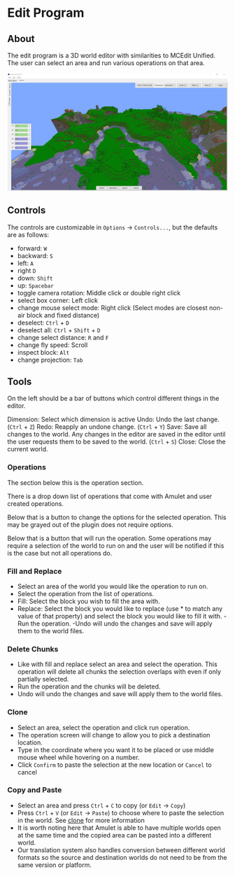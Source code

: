 # Edit Program

## About

The edit program is a 3D world editor with similarities to MCEdit Unified. The user can select an area and run various operations on that area.

![edit](../../../resource/img/edit.jpg)

## Controls

The controls are customizable in `Options` -> `Controls...`, but the defaults are as follows:
- forward: `W`
- backward: `S`
- left: `A`
- right `D`
- down: `Shift`
- up: `Spacebar`
- toggle camera rotation: Middle click or double right click
- select box corner: Left click
- change mouse select mode: Right click (Select modes are closest non-air block and fixed distance)
- deselect: `Ctrl` + `D`
- deselect all: `Ctrl` + `Shift` + `D`
- change select distance: `R` and `F`
- change fly speed: Scroll
- inspect block: `Alt`
- change projection: `Tab`

## Tools

On the left should be a bar of buttons which control different things in the editor.

Dimension: Select which dimension is active
Undo: Undo the last change. (`Ctrl` + `Z`)
Redo: Reapply an undone change. (`Ctrl` + `Y`)
Save: Save all changes to the world. Any changes in the editor are saved in the editor until the user requests them to be saved to the world. (`Ctrl` + `S`)
Close: Close the current world.

### Operations

The section below this is the operation section.

There is a drop down list of operations that come with Amulet and user created operations.

Below that is a button to change the options for the selected operation. This may be grayed out of the plugin does not require options.

Below that is a button that will run the operation. Some operations may require a selection of the world to run on and the user will be notified if this is the case but not all operations do.

### Fill and Replace
- Select an area of the world you would like the operation to run on.
- Select the operation from the list of operations.
- Fill: Select the block you wish to fill the area with.
- Replace: Select the block you would like to replace (use * to match any value of that property) and select the block you would like to fill it with.
-Run the operation.
-Undo will undo the changes and save will apply them to the world files.


### Delete Chunks
- Like with fill and replace select an area and select the operation. This operation will delete all chunks the selection overlaps with even if only partially selected.
- Run the operation and the chunks will be deleted.
- Undo will undo the changes and save will apply them to the world files.

### Clone
- Select an area, select the operation and click run operation.
- The operation screen will change to allow you to pick a destination location.
- Type in the coordinate where you want it to be placed or use middle mouse wheel while hovering on a number.
- Click `Confirm` to paste the selection at the new location or `Cancel` to cancel

### Copy and Paste
- Select an area and press `Ctrl` + `C` to copy (or `Edit` -> `Copy`)
- Press `Ctrl` + `V` (or `Edit` -> `Paste`) to choose where to paste the selection in the world. See [clone](#clone) for more information
- It is worth noting here that Amulet is able to have multiple worlds open at the same time and the copied area can be pasted into a different world.
- Our translation system also handles conversion between different world formats so the source and destination worlds do not need to be from the same version or platform.
